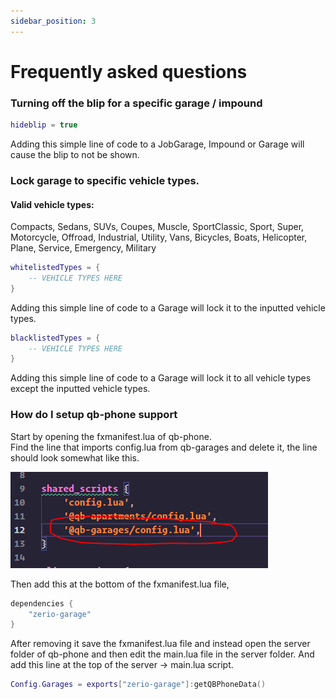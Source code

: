 ```yaml
---
sidebar_position: 3
---
```


# Frequently asked questions

### Turning off the blip for a specific garage / impound

```lua
hideblip = true
```

Adding this simple line of code to a JobGarage, Impound or Garage will cause the blip to not be shown.

### Lock garage to specific vehicle types.

#### Valid vehicle types:

Compacts, Sedans, SUVs, Coupes, Muscle, SportClassic, Sport, Super, Motorcycle, Offroad, Industrial, Utility, Vans, Bicycles, Boats, Helicopter, Plane, Service, Emergency, Military

```lua
whitelistedTypes = {
    -- VEHICLE TYPES HERE
}
```

Adding this simple line of code to a Garage will lock it to the inputted vehicle types.

```lua
blacklistedTypes = {
    -- VEHICLE TYPES HERE
}
```

Adding this simple line of code to a Garage will lock it to all vehicle types except the inputted vehicle types.

### How do I setup qb-phone support

Start by opening the fxmanifest.lua of qb-phone.\
Find the line that imports config.lua from qb-garages and delete it, the line should look somewhat like this.

![](./assets/images/faq1.webp)

Then add this at the bottom of the fxmanifest.lua file,

```lua
dependencies {
    "zerio-garage"
}
```

After removing it save the fxmanifest.lua file and instead open the server folder of qb-phone and then edit the main.lua file in the server folder. And add this line at the top of the server -> main.lua script.

```lua
Config.Garages = exports["zerio-garage"]:getQBPhoneData()
```
